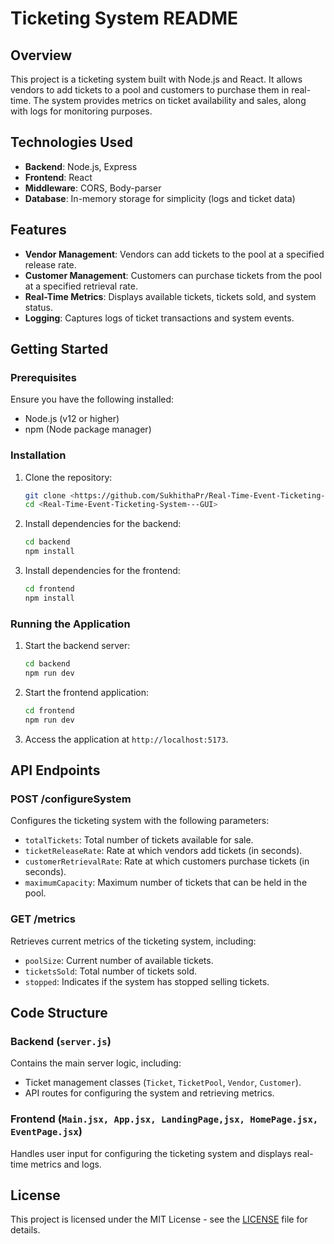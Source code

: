 # Ticketing System README

## Overview

This project is a ticketing system built with Node.js and React. It allows vendors to add tickets to a pool and customers to purchase them in real-time. The system provides metrics on ticket availability and sales, along with logs for monitoring purposes.

## Technologies Used

- **Backend**: Node.js, Express
- **Frontend**: React
- **Middleware**: CORS, Body-parser
- **Database**: In-memory storage for simplicity (logs and ticket data)

## Features

- **Vendor Management**: Vendors can add tickets to the pool at a specified release rate.
- **Customer Management**: Customers can purchase tickets from the pool at a specified retrieval rate.
- **Real-Time Metrics**: Displays available tickets, tickets sold, and system status.
- **Logging**: Captures logs of ticket transactions and system events.

## Getting Started

### Prerequisites

Ensure you have the following installed:

- Node.js (v12 or higher)
- npm (Node package manager)

### Installation

1. Clone the repository:
   ```bash
   git clone <https://github.com/SukhithaPr/Real-Time-Event-Ticketing-System---GUI.git>
   cd <Real-Time-Event-Ticketing-System---GUI>
   ```

2. Install dependencies for the backend:
   ```bash
   cd backend
   npm install
   ```

3. Install dependencies for the frontend:
   ```bash
   cd frontend
   npm install
   ```

### Running the Application

1. Start the backend server:
   ```bash
   cd backend
   npm run dev
   ```

2. Start the frontend application:
   ```bash
   cd frontend
   npm run dev
   ```

3. Access the application at `http://localhost:5173`.

## API Endpoints

### POST /configureSystem

Configures the ticketing system with the following parameters:

- `totalTickets`: Total number of tickets available for sale.
- `ticketReleaseRate`: Rate at which vendors add tickets (in seconds).
- `customerRetrievalRate`: Rate at which customers purchase tickets (in seconds).
- `maximumCapacity`: Maximum number of tickets that can be held in the pool.

### GET /metrics

Retrieves current metrics of the ticketing system, including:

- `poolSize`: Current number of available tickets.
- `ticketsSold`: Total number of tickets sold.
- `stopped`: Indicates if the system has stopped selling tickets.

## Code Structure

### Backend (`server.js`)

Contains the main server logic, including:

- Ticket management classes (`Ticket`, `TicketPool`, `Vendor`, `Customer`).
- API routes for configuring the system and retrieving metrics.

### Frontend (`Main.jsx, App.jsx, LandingPage,jsx, HomePage.jsx, EventPage.jsx`)

Handles user input for configuring the ticketing system and displays real-time metrics and logs.

## License

This project is licensed under the MIT License - see the [LICENSE](LICENSE) file for details.
